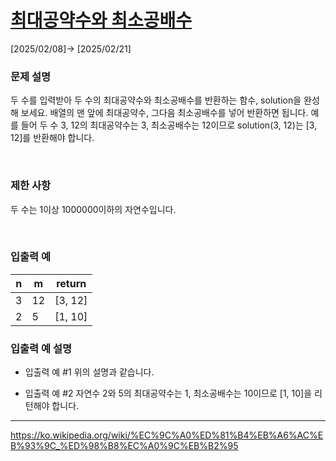 # [최대공약수와 최소공배수](https://school.programmers.co.kr/learn/courses/30/lessons/12940)

[2025/02/08]-> [2025/02/21]

### 문제 설명

두 수를 입력받아 두 수의 최대공약수와 최소공배수를 반환하는 함수, solution을 완성해 보세요. 배열의 맨 앞에 최대공약수, 그다음 최소공배수를 넣어 반환하면 됩니다. 예를 들어 두 수 3, 12의 최대공약수는 3, 최소공배수는 12이므로 solution(3, 12)는 [3, 12]를 반환해야 합니다.

<br />

### 제한 사항

두 수는 1이상 1000000이하의 자연수입니다.

<br />

### 입출력 예

| n   | m   | return  |
| --- | --- | ------- |
| 3   | 12  | [3, 12] |
| 2   | 5   | [1, 10] |

### 입출력 예 설명

- 입출력 예 #1
  위의 설명과 같습니다.

- 입출력 예 #2
  자연수 2와 5의 최대공약수는 1, 최소공배수는 10이므로 [1, 10]을 리턴해야 합니다.

---

https://ko.wikipedia.org/wiki/%EC%9C%A0%ED%81%B4%EB%A6%AC%EB%93%9C_%ED%98%B8%EC%A0%9C%EB%B2%95
